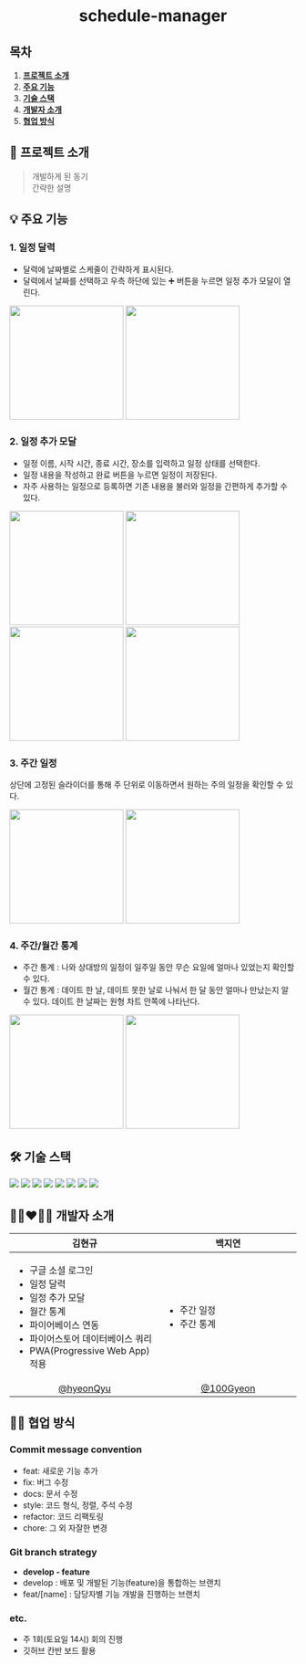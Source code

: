 <div align="center">
  <h1>schedule-manager</h1>
</div>

## 목차
1. [**프로젝트 소개**](#1)
1. [**주요 기능**](#2)
1. [**기술 스택**](#3)
1. [**개발자 소개**](#4)
1. [**협업 방식**](#5)

<div id="1"></div>

## 🎉 프로젝트 소개
> 개발하게 된 동기  
> 간략한 설명

<div id="2"></div>

## 💡 주요 기능
### 1. 일정 달력
- 달력에 날짜별로 스케줄이 간략하게 표시된다.
- 달력에서 날짜를 선택하고 우측 하단에 있는 ➕ 버튼을 누르면 일정 추가 모달이 열린다.

<img src="https://user-images.githubusercontent.com/58380158/154858424-07c6206e-1567-4657-bcf4-ca449fa2f50e.jpg" width=200> <img src="https://user-images.githubusercontent.com/58380158/154855790-c4b139df-0ad1-4526-aa63-ed712c4de69e.jpg" width=200>

### 2. 일정 추가 모달
- 일정 이름, 시작 시간, 종료 시간, 장소를 입력하고 일정 상태를 선택한다.
- 일정 내용을 작성하고 완료 버튼을 누르면 일정이 저장된다.
- 자주 사용하는 일정으로 등록하면 기존 내용을 불러와 일정을 간편하게 추가할 수 있다.

<img src="https://user-images.githubusercontent.com/58380158/154856001-17cb4c47-4ad9-4f54-bda3-d2f877ee6180.jpg" width=200> <img src="https://user-images.githubusercontent.com/58380158/154859532-04e9200e-382e-40d2-9537-986a6b9678d8.jpg" width=200> <img src="https://user-images.githubusercontent.com/58380158/154858466-276ef34c-fb83-4439-b6fb-4d922b8f3e84.jpg" width=200> <img src="https://user-images.githubusercontent.com/58380158/154856062-6db55efd-9164-48cd-b75a-122cd78c9d68.jpg" width=200>


### 3. 주간 일정
상단에 고정된 슬라이더를 통해 주 단위로 이동하면서 원하는 주의 일정을 확인할 수 있다.

<img src="https://user-images.githubusercontent.com/58380158/154855887-478245d6-a2ea-4dc1-8974-e40e3f1bad49.jpg" width=200> <img src="https://user-images.githubusercontent.com/58380158/154856936-2395cdff-06d3-4dd0-97ef-0ec06dde93ea.gif" width=200>


### 4. 주간/월간 통계
- 주간 통계 : 나와 상대방의 일정이 일주일 동안 무슨 요일에 얼마나 있었는지 확인할 수 있다.
- 월간 통계 : 데이트 한 날, 데이트 못한 날로 나눠서 한 달 동안 얼마나 만났는지 알 수 있다. 데이트 한 날짜는 원형 차트 안쪽에 나타난다.

<img src="https://user-images.githubusercontent.com/58380158/154855767-bc5503ee-bd05-443c-8628-6075049751a2.jpg" width=200> <img src="https://user-images.githubusercontent.com/58380158/154856731-f117afb7-4e64-4247-ae7f-fb3d744f0a47.gif" width=200>

<div id="3"></div>

## 🛠 기술 스택
<img src="https://img.shields.io/badge/React-61DAFB?style=flat-square&logo=React&logoColor=white"/> <img src="https://img.shields.io/badge/TypeScript-3178C6?style=flat-square&logo=TypeScript&logoColor=white"/> <img src="https://img.shields.io/badge/MobX-FF9955?style=flat-square&logo=MobX&logoColor=white"/> <img src="https://img.shields.io/badge/Sass(SCSS)-CC6699?style=flat-square&logo=Sass&logoColor=white"/> <img src="https://img.shields.io/badge/Webpack-8DD6F9?style=flat-square&logo=Webpack&logoColor=white"/> <img src="https://img.shields.io/badge/Babel-F9DC3E?style=flat-square&logo=Babel&logoColor=white"/> <img src="https://img.shields.io/badge/Prettier-F7B93E?style=flat-square&logo=Prettier&logoColor=white"/> <img src="https://img.shields.io/badge/Firebase-FFCA28?style=flat-square&logo=Firebase&logoColor=white"/>

<div id="4"></div>

## 👩🏻‍❤️‍👨🏻 개발자 소개
|김현규|백지연|
|-|-|
|<img width=300 /><ul><li>구글 소셜 로그인</li><li>일정 달력</li><li>일정 추가 모달</li><li>월간 통계</li><li>파이어베이스 연동</li><li>파이어스토어 데이터베이스 쿼리</li><li>PWA(Progressive Web App) 적용</li></ul>|<img width=300 /><ul><li>주간 일정</li><li>주간 통계</li></ul>|
|<div align='center'>[@hyeonQyu](https://github.com/hyeonQyu)<div/>|<div align='center'>[@100Gyeon](https://github.com/100Gyeon)<div/>|

<div id="5"></div>

## 🤝🏼 협업 방식
### Commit message convention
- feat: 새로운 기능 추가
- fix: 버그 수정
- docs: 문서 수정
- style: 코드 형식, 정렬, 주석 수정
- refactor: 코드 리팩토링
- chore: 그 외 자잘한 변경

### Git branch strategy
- **develop - feature**
- develop : 배포 및 개발된 기능(feature)을 통합하는 브랜치
- feat/[name] : 담당자별 기능 개발을 진행하는 브랜치

### etc.
- 주 1회(토요일 14시) 회의 진행
- 깃허브 칸반 보드 활용

